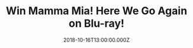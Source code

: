 ---
campaign-uuid: "c-11ecae5a-9961-4063-977b-af6de2311fb1"
type: "Competition"
category: "Entertainment"
date: "2018-10-16T13:00:00.000Z"
end-date: "2018-11-16T23:59:00.000Z"
disable-form: false
is_promoted: false
has_entry_page: true
title: "Win Mamma Mia! Here We Go Again on Blu-ray!"
competition-description: "<p>Get ready to sing and dance, laugh and love all over\
  \ again. Ten years after Mamma Mia! The Movie grossed more than $600 million, you’\
  re invited to return to the magical Greek island of Kalokairi in an all-new original\
  \ musical based on the songs of ABBA</p>\n<p>Are you Mamma Mia’s biggest fan? Click\
  \ below for a chance to win!</p>\n"
hero-header: "Win Mamma Mia! Here We Go Again on Blu-ray!"
terms-confirmation: "N/A"
banner-img: "https://assets.expresslyapp.com/asset-0a4bb197-6625-4f5a-a063-38ab9e392dc1.jpg"
logo-left-href: "aaa.nme.com"
logo-left-image: "https://assets.expresslyapp.com/asset-ec0076b1-3bee-419e-909c-5d3ba7eb9252.jpg"
logo-left-title: "NME AAA"
bg-image-hero: "https://assets.expresslyapp.com/asset-f8b7922d-0e99-4528-903d-6d1dbdce0fe2.jpg"
bg-image-first: "https://assets.expresslyapp.com/asset-67c6fd9d-90c5-42c0-955b-7632291f4b2a.jpg"
section1-content: "</p>Sophie (Amanda Seyfried) is now pregnant, and like her mother\
  \ Donna (Meryl Streep), she will need to take risks. The film’s original cast returns\
  \ with new additions including Lily James as a young Donna, And García and Oscar\
  \ winner Cher!</p>\n<p>The Blu-ray includes the original version, plus Sing-Along\
  \ Edition and over 2 hours bonus features including: Deleted son performances and\
  \ scenes, Mamma Mia! reunited, Meeting Cher… and many more for you to discover!</p>\n\
  <p>Enter the form below and get ready to enjoy this amazing movie! Good luck!</p>\n"
entry-title: "Win Mamma Mia! Here We Go Again on Blu-ray!"
entry-content: "<p>Enter the draw to win Mamma Mia! Here We Go Again on Blu-ray by\
  \ completing the form below before 23:59 on 16th of November 2018.</p>\n"
has-winner: true
winner-title: "CONGRATULATIONS to Richard B. who won Mamma Mia! Here We Go Again on\
  \ Blu-ray!"
winner-banner: "https://assets.expresslyapp.com/asset-1d880454-1fec-475a-95e9-18b900c0ee14.jpg"
prize-description: "Mamma Mia! Here We Go Again on Blu-ray."
special-conditions: "Multiple entries are allowed up to one every day.\r\nThis competition\
  \ is also available on: http://club.expressly.io/competitons/mamma-mia-blu-ray"
country-restrictions:
- "GB"
---